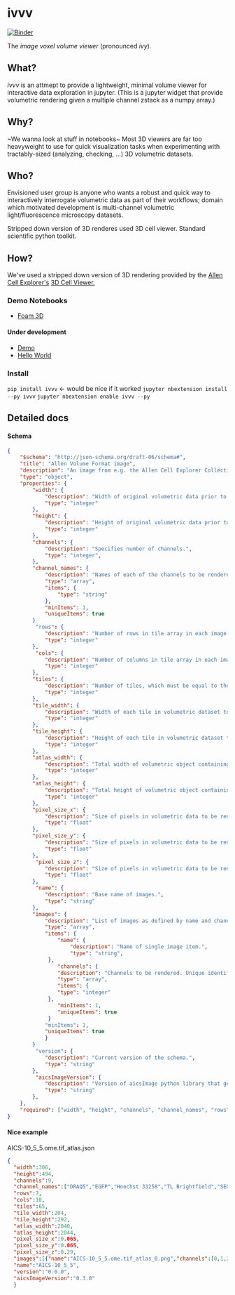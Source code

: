 # ivvv
[![Binder](https://mybinder.org/badge.svg)](https://mybinder.org/v2/gh/kmader/ivvv/patch-2)

The *image voxel volume viewer* (pronounced _ivy_).  

## What?
*ivvv* is an attmept to provide a lightweight, minimal volume viewer for interactive data exploration in jupyter.
(This is a jupyter widget that provide volumetric rendering given a multiple channel zstack as a numpy array.)

## Why?
~We wanna look at stuff in notebooks~
Most 3D viewers are far too heavyweight to use for quick visualization tasks when experimenting with tractably-sized (analyzing, checking, ...) 3D volumetric datasets. 

## Who?
Envisioned user group is anyone who wants a robust and quick way to interactively interrogate volumetric data as part of their workflows; domain which motivated development is multi-channel volumetric light/fluorescence microscopy datasets.

Stripped down version of 3D renderes used 3D cell viewer.
Standard scientific python toolkit.

## How?
We've used a stripped down version of 3D rendering provided by the [Allen Cell Explorer's](https://allencell.org) [3D Cell Viewer.](https://github.com/dmt-aics/volume-viewer)



### Demo Notebooks

- [Foam 3D](https://mybinder.org/v2/gh/kmader/ivvv/patch-2?filepath=examples%2Ffoam_3d.ipynb)

#### Under development

- [Demo](https://mybinder.org/v2/gh/kmader/ivvv/patch-2?filepath=examples%2Fdemo.ipynb)
- [Hello World](https://mybinder.org/v2/gh/kmader/ivvv/patch-2?filepath=examples%2Fhello_world.ipynb)

### Install

`pip install ivvv` <- would be nice if it worked
`jupyter nbextension install --py ivvv`
`jupyter nbextension enable ivvv --py`


## Detailed docs

#### Schema
``` json
{
    "$schema": "http://json-schema.org/draft-06/schema#",
    "title": "Allen Volume Format image",
    "description": "An image from e.g. the Allen Cell Explorer Collection defined for render by 3D Cell Viewer (ACE)",
    "type": "object",
    "properties": {
        "width": {
            "description": "Width of original volumetric data prior to downsampling.",
            "type": "integer"
        },
        "height": {
            "description": "Height of original volumetric data prior to downsampling.",
            "type": "integer"
        },
        "channels": {
            "description": "Specifies number of channels.",
            "type": "integer",
        },
        "channel_names": {
            "description": "Names of each of the channels to be rendered, in order. Unique identifier expected.",
            "type": "array",
            "items": {
                "type": "string"
            },
            "minItems": 1,
            "uniqueItems": true
        }
         "rows": {
            "description": "Number of rows in tile array in each image.",
            "type": "integer"
        },
         "cols": {
            "description": "Number of columns in tile array in each image.",
            "type": "integer"
        },
        "tiles": {
            "description": "Number of tiles, which must be equal to the number of z-slices in original volumetric data.",
            "type": "integer"
        },
        "tile_width": {
            "description": "Width of each tile in volumetric dataset to be rendered, in pixels.",
            "type": "integer"
        },
        "tile_height": {
            "description": "Height of each tile in volumetric dataset to be rendered, in pixels.",
            "type": "integer"
        },
        "atlas_width": {
            "description": "Total width of volumetric object containing all the tiles, in pixels.",
            "type": "integer"
        },
        "atlas_height": {
            "description": "Total height of volumetric object containing all the tiles, in pixels.",
            "type": "integer"
        },
        "pixel_size_x": {
            "description": "Size of pixels in volumetric data to be rendered, in x-dimension, unitless.",
            "type": "float"
        },
        "pixel_size_y": {
            "description": "Size of pixels in volumetric data to be rendered, in y-dimension, unitless.",
            "type": "float"
        },
         "pixel_size_z": {
            "description": "Size of pixels in volumetric data to be rendered, in z-dimension, unitless.",
            "type": "float"
        },
         "name": {
            "description": "Base name of images.",
            "type": "string"
        },
        "images": {
            "description": "List of images as defined by name and channel array; should correspond to *name*.",
            "type": "array",
            "items": {             
                "name": {
                    "description": "Name of single image item.",
                    "type": "string",
             },
                "channels": {
                "description": "Channels to be rendered. Unique identifiers expected.",
                "type": "array",
                "items": {
                "type": "integer"
             },
                "minItems": 1,
                "uniqueItems": true
             }
            "minItems": 1,
            "uniqueItems": true
            }
        } 
         "version": {
            "description": "Current version of the schema.",
            "type": "string"
        },
         "aicsImageVersion": {
            "description": "Version of aicsImage python library that generated the employed texture map.",
            "type": "string"
        },
    },
    "required": ["width", "height", "channels", "channel_names", "rows", "cols", "tiles", "tile_width", "tile_height", "atlas_width", "atlas_height", "pixel_size_x", "pixel_size_y", "pixel_size_z", "name", "images", "version"]
}
``` 
#### Nice example

AICS-10_5_5.ome.tif_atlas.json
``` json
{
  "width":306,
  "height":494,
  "channels":9,
  "channel_names":["DRAQ5","EGFP","Hoechst 33258","TL Brightfield","SEG_STRUCT","SEG_Memb","SEG_DNA","CON_Memb","CON_DNA"],
  "rows":7,
  "cols":10,
  "tiles":65,
  "tile_width":204,
  "tile_height":292,
  "atlas_width":2040,
  "atlas_height":2044,
  "pixel_size_x":0.065,
  "pixel_size_y":0.065,
  "pixel_size_z":0.29,
  "images":[{"name":"AICS-10_5_5.ome.tif_atlas_0.png","channels":[0,1,2]},{"name":"AICS-10_5_5.ome.tif_atlas_1.png","channels":[3,4,5]},{"name":"AICS-10_5_5.ome.tif_atlas_2.png","channels":[6,7,8]}],
  "name":"AICS-10_5_5",
  "version":"0.0.0",
  "aicsImageVersion":"0.3.0"
  }
  ```
